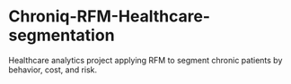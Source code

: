 # Chroniq-RFM-Healthcare-segmentation
Healthcare analytics project applying RFM to segment chronic patients by behavior, cost, and risk.

